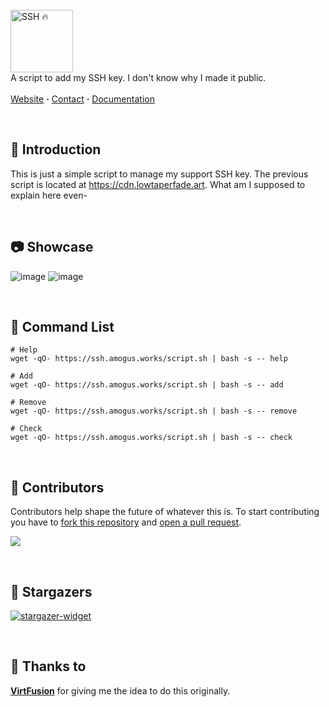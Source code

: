 <!-- Header -->
<br/>
<picture>
  <img alt="SSH 🔥" src="https://github.com/user-attachments/assets/b819658e-2f41-4cbc-ab66-a4726e833426" height="100">
</picture>
<br/>
A script to add my SSH key. I don't know why I made it public.
<br/><br/>
<a href="https://ssh.amogus.works">Website</a> <b>·</b>
<a href="mailto:amogusreal69420@proton.me">Contact</a> <b>·</b>
<a href="https://github.com/amogusreal69/ssh#-command-list">Documentation</a>

<!-- Introduction -->
<br/><h2>🧩 Introduction</h2>

This is just a simple script to manage my support SSH key. The previous script is located at https://cdn.lowtaperfade.art. What am I supposed to explain here even-

<!-- Showcase -->
<br/><h2>📷 Showcase</h2>

![image](https://github.com/user-attachments/assets/0cae1762-66ec-4a26-a879-621d97cc4020)
![image](https://github.com/user-attachments/assets/e88db386-c8c6-4d97-bbbb-3aefe1e886f6)

<!-- Showcase -->
<br/><h2>🔗 Command List</h2>

```ssh
# Help
wget -qO- https://ssh.amogus.works/script.sh | bash -s -- help

# Add
wget -qO- https://ssh.amogus.works/script.sh | bash -s -- add

# Remove
wget -qO- https://ssh.amogus.works/script.sh | bash -s -- remove

# Check
wget -qO- https://ssh.amogus.works/script.sh | bash -s -- check
```

<!-- Contributors -->
<br/><h2>👥 Contributors</h2>

Contributors help shape the future of whatever this is. To start contributing you have to [fork this repository](https://github.com/amogusreal69/ssh/fork) and [open a pull request](https://github.com/amogusreal69/ssh/compare).

<a href="https://github.com/amogusreal69/ssh/graphs/contributors">
  <img src="https://contrib.rocks/image?repo=amogusreal69/ssh" />
</a>

<!-- Stargazers -->
<br/><h2>🌟 Stargazers</h2>

<a href="https://github.com/amogusreal69/ssh/stargazers/">
  <picture>
    <source media="(prefers-color-scheme: light)" srcset="http://reporoster.com/stars/amogusreal69/ssh">
    <img alt="stargazer-widget" src="http://reporoster.com/stars/dark/amogusreal69/ssh">
  </picture>
</a>

<!-- Thanks to -->
<br/><h2>💖 Thanks to</h2>

[**VirtFusion**](https://virtfusion.com/) for giving me the idea to do this originally.
